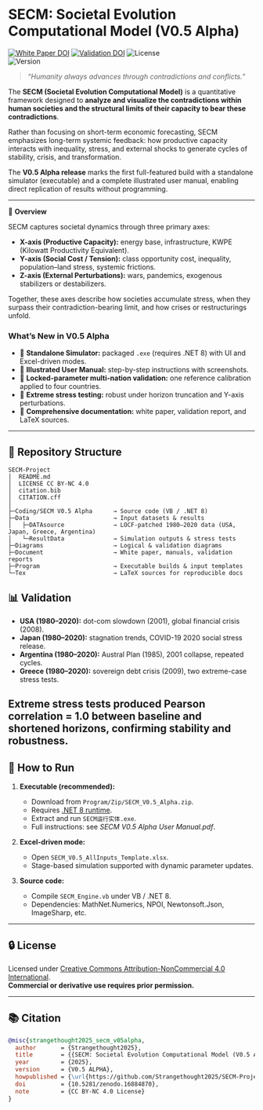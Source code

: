 # SECM: Societal Evolution Computational Model (V0.5 Alpha)

[![White Paper DOI](https://zenodo.org/badge/DOI/10.5281/zenodo.16884870.svg)](https://doi.org/10.5281/zenodo.16884870)
[![Validation DOI](https://zenodo.org/badge/DOI/10.5281/zenodo.16881151.svg)](https://doi.org/10.5281/zenodo.16881151)
![License](https://img.shields.io/badge/license-CC%20BY--NC%204.0-blue)  
![Version](https://img.shields.io/badge/version-v0.5--Alpha-orange)

> *“Humanity always advances through contradictions and conflicts.”*

The **SECM (Societal Evolution Computational Model)** is a quantitative framework designed to **analyze and visualize the contradictions within human societies and the structural limits of their capacity to bear these contradictions**.  

Rather than focusing on short-term economic forecasting, SECM emphasizes long-term systemic feedback: how productive capacity interacts with inequality, stress, and external shocks to generate cycles of stability, crisis, and transformation.  

The **V0.5 Alpha release** marks the first full-featured build with a standalone simulator (executable) and a complete illustrated user manual, enabling direct replication of results without programming.

---

📘 **Overview**

SECM captures societal dynamics through three primary axes:

- **X-axis (Productive Capacity):** energy base, infrastructure, KWPE (Kilowatt Productivity Equivalent).  
- **Y-axis (Social Cost / Tension):** class opportunity cost, inequality, population–land stress, systemic frictions.  
- **Z-axis (External Perturbations):** wars, pandemics, exogenous stabilizers or destabilizers.  

Together, these axes describe how societies accumulate stress, when they surpass their contradiction-bearing limit, and how crises or restructurings unfold.

### What’s New in V0.5 Alpha
- 🔹 **Standalone Simulator:** packaged `.exe` (requires .NET 8) with UI and Excel-driven modes.  
- 🔹 **Illustrated User Manual:** step-by-step instructions with screenshots.  
- 🔹 **Locked-parameter multi-nation validation:** one reference calibration applied to four countries.  
- 🔹 **Extreme stress testing:** robust under horizon truncation and Y-axis perturbations.  
- 🔹 **Comprehensive documentation:** white paper, validation report, and LaTeX sources.  

---

## 📂 Repository Structure

```text
SECM-Project
│  README.md
│  LICENSE CC BY-NC 4.0
│  citation.bib
│  CITATION.cff
│
├─Coding/SECM V0.5 Alpha      → Source code (VB / .NET 8)
├─Data                        → Input datasets & results
│   ├─DATAsource              → LOCF-patched 1980–2020 data (USA, Japan, Greece, Argentina)
│   └─ResultData              → Simulation outputs & stress tests
├─Diagrams                    → Logical & validation diagrams
├─Document                    → White paper, manuals, validation reports
├─Program                     → Executable builds & input templates
└─Tex                         → LaTeX sources for reproducible docs
```

## 📊 Validation

- **USA (1980–2020):** dot-com slowdown (2001), global financial crisis (2008).  
- **Japan (1980–2020):** stagnation trends, COVID-19 2020 social stress release.  
- **Argentina (1980–2020):** Austral Plan (1985), 2001 collapse, repeated cycles.  
- **Greece (1980–2020):** sovereign debt crisis (2009), two extreme-case stress tests.  

Extreme stress tests produced **Pearson correlation = 1.0** between baseline and shortened horizons, confirming stability and robustness.
---

## 🚀 How to Run

1. **Executable (recommended):**  
   - Download from `Program/Zip/SECM_V0.5_Alpha.zip`.  
   - Requires [.NET 8 runtime](https://dotnet.microsoft.com/en-us/download).  
   - Extract and run `SECM运行实体.exe`.  
   - Full instructions: see *SECM V0.5 Alpha User Manual.pdf*.  

2. **Excel-driven mode:**  
   - Open `SECM_V0.5_AllInputs_Template.xlsx`.  
   - Stage-based simulation supported with dynamic parameter updates.  

3. **Source code:**  
   - Compile `SECM_Engine.vb` under VB / .NET 8.  
   - Dependencies: MathNet.Numerics, NPOI, Newtonsoft.Json, ImageSharp, etc.  

---

## 🔒 License

Licensed under [Creative Commons Attribution-NonCommercial 4.0 International](https://creativecommons.org/licenses/by-nc/4.0/).  
**Commercial or derivative use requires prior permission.**

---

## 📚 Citation

```bibtex
@misc{strangethought2025_secm_v05alpha,
  author       = {Strangethought2025},
  title        = {{SECM: Societal Evolution Computational Model (V0.5 ALPHA)}},
  year         = {2025},
  version      = {V0.5 ALPHA},
  howpublished = {\url{https://github.com/Strangethought2025/SECM-Project}},
  doi          = {10.5281/zenodo.16884870},
  note         = {CC BY-NC 4.0 License}
}
